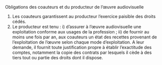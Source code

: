 Obligations des coauteurs et du producteur
de l’œuvre audiovisuelle
1) Les coauteurs garantissent au producteur l’exercice paisible des droits cédés.
2) Le producteur est tenu :
i) d’assurer à l’œuvre audiovisuelle une exploitation conforme aux usages de la
profession ;
ii) de fournir au moins une fois par an, aux coauteurs un état des recettes
provenant de l’exploitation de l’œuvre selon chaque mode d’exploitation. A
leur demande, il fournit toute justification propre à établir l’exactitude des
comptes, notamment la copie des contrats par lesquels il cède à des tiers
tout ou partie des droits dont il dispose.
